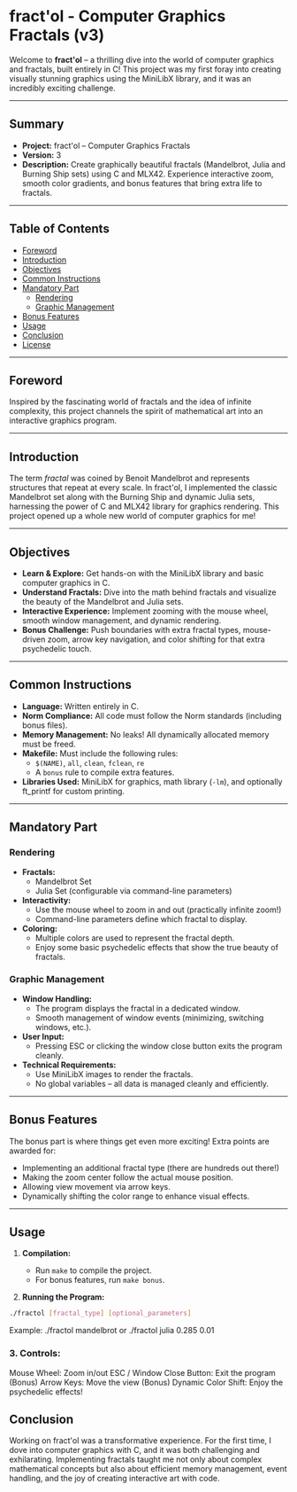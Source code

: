 # fract'ol - Computer Graphics Fractals (v3)

Welcome to **fract'ol** – a thrilling dive into the world of computer graphics and fractals, built entirely in C! This project was my first foray into creating visually stunning graphics using the MiniLibX library, and it was an incredibly exciting challenge.

---

## Summary

- **Project:** fract'ol – Computer Graphics Fractals  
- **Version:** 3  
- **Description:** Create graphically beautiful fractals (Mandelbrot, Julia and Burning Ship sets) using C and MLX42. Experience interactive zoom, smooth color gradients, and bonus features that bring extra life to fractals.

---

## Table of Contents

- [Foreword](#foreword)
- [Introduction](#introduction)
- [Objectives](#objectives)
- [Common Instructions](#common-instructions)
- [Mandatory Part](#mandatory-part)
  - [Rendering](#rendering)
  - [Graphic Management](#graphic-management)
- [Bonus Features](#bonus-features)
- [Usage](#usage)
- [Conclusion](#conclusion)
- [License](#license)

---

## Foreword

Inspired by the fascinating world of fractals and the idea of infinite complexity, this project channels the spirit of mathematical art into an interactive graphics program.

---

## Introduction

The term *fractal* was coined by Benoit Mandelbrot and represents structures that repeat at every scale. In fract'ol, I implemented the classic Mandelbrot set along with the Burning Ship and dynamic Julia sets, harnessing the power of C and MLX42 library for graphics rendering. This project opened up a whole new world of computer graphics for me!

---

## Objectives

- **Learn & Explore:** Get hands-on with the MiniLibX library and basic computer graphics in C.
- **Understand Fractals:** Dive into the math behind fractals and visualize the beauty of the Mandelbrot and Julia sets.
- **Interactive Experience:** Implement zooming with the mouse wheel, smooth window management, and dynamic rendering.
- **Bonus Challenge:** Push boundaries with extra fractal types, mouse-driven zoom, arrow key navigation, and color shifting for that extra psychedelic touch.

---

## Common Instructions

- **Language:** Written entirely in C.
- **Norm Compliance:** All code must follow the Norm standards (including bonus files).
- **Memory Management:** No leaks! All dynamically allocated memory must be freed.
- **Makefile:** Must include the following rules:
  - `$(NAME)`, `all`, `clean`, `fclean`, `re`
  - A `bonus` rule to compile extra features.
- **Libraries Used:** MiniLibX for graphics, math library (`-lm`), and optionally ft_printf for custom printing.

---

## Mandatory Part

### Rendering

- **Fractals:**  
  - Mandelbrot Set  
  - Julia Set (configurable via command-line parameters)
- **Interactivity:**  
  - Use the mouse wheel to zoom in and out (practically infinite zoom!)
  - Command-line parameters define which fractal to display.
- **Coloring:**  
  - Multiple colors are used to represent the fractal depth.
  - Enjoy some basic psychedelic effects that show the true beauty of fractals.

### Graphic Management

- **Window Handling:**  
  - The program displays the fractal in a dedicated window.
  - Smooth management of window events (minimizing, switching windows, etc.).
- **User Input:**  
  - Pressing ESC or clicking the window close button exits the program cleanly.
- **Technical Requirements:**  
  - Use MiniLibX images to render the fractals.
  - No global variables – all data is managed cleanly and efficiently.

---

## Bonus Features

The bonus part is where things get even more exciting! Extra points are awarded for:
- Implementing an additional fractal type (there are hundreds out there!)
- Making the zoom center follow the actual mouse position.
- Allowing view movement via arrow keys.
- Dynamically shifting the color range to enhance visual effects.

---

## Usage

1. **Compilation:**
   - Run `make` to compile the project.
   - For bonus features, run `make bonus`.

2. **Running the Program:**
```bash
./fractol [fractal_type] [optional_parameters]
```

Example: ./fractol mandelbrot or ./fractol julia 0.285 0.01

### 3. Controls:
Mouse Wheel: Zoom in/out
ESC / Window Close Button: Exit the program
(Bonus) Arrow Keys: Move the view
(Bonus) Dynamic Color Shift: Enjoy the psychedelic effects!

## Conclusion

Working on fract'ol was a transformative experience. For the first time, I dove into computer graphics with C, and it was both challenging and exhilarating. Implementing fractals taught me not only about complex mathematical concepts but also about efficient memory management, event handling, and the joy of creating interactive art with code.